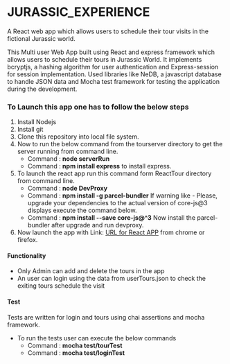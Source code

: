 # JURASSIC_EXPERIENCE
A React web app which allows users to schedule their tour visits in the fictional Jurassic world.

This Multi user Web App built using React and express framework which allows users to schedule their tours in Jurassic World. It implements bcryptjs, a hashing algorithm for user authentication and Express-session for session implementation. Used libraries like NeDB, a javascript database to handle JSON data and Mocha test framework for testing the application during the development.
### To Launch this app one has to follow the below steps
1. Install Nodejs
2. Install git
3. Clone this repository into local file system.
4. Now to run the below command from the tourserver directory to get the server running from command line.
    * Command : **node serverRun**
    * Command : **npm install express** to install express.
5. To launch the react app run this command form ReactTour directory from command line.
    * Command : **node DevProxy**
    * Command : **npm install -g parcel-bundler**
    If warning like  - Please, upgrade your dependencies to the actual version of core-js@3 displays execute the command below.
    * Command : **npm install --save core-js@^3**
    Now install the parcel-bundler after upgrade and run devproxy.
6. Now launch the app with  Link: [URL for React APP](http://localhost:1234/) from chrome or firefox.
#### Functionality
* Only Admin can add and delete the tours in the app
* An user can login using the data from userTours.json to check the exiting tours schedule the visit

#### Test
Tests are written for login and tours using chai assertions and mocha framework.
* To run the tests user can execute the below commands
    * Command : **mocha test/tourTest**
    * Command : **mocha test/loginTest**
